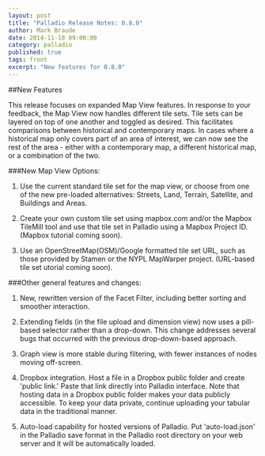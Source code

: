 ---layout: posttitle: "Palladio Release Notes: 0.8.0"author: Mark Braudedate: 2014-11-18 09:00:00category: palladiopublished: truetags: frontexcerpt: "New features for 0.8.0"---##New FeaturesThis release focuses on expanded Map View features. In response to your feedback, the Map View now handles different tile sets. Tile sets can be layered on top of one another and toggled as desired. This facilitates comparisons between historical and contemporary maps. In cases where a historical map only covers part of an area of interest, we can now see the rest of the area - either with a contemporary map, a different historical map, or a combination of the two.###New Map View Options:1.	Use the current standard tile set for the map view, or choose from one of the new pre-loaded alternatives: Streets, Land, Terrain, Satellite, and Buildings and Areas. 2.	Create your own custom tile set using mapbox.com and/or the Mapbox TileMill tool and use that tile set in Palladio using a Mapbox Project ID. (Mapbox tutorial coming soon).3.	Use an OpenStreetMap(OSM)/Google formatted tile set URL, such as those provided by Stamen or the NYPL MapWarper project. (URL-based tile set utorial coming soon).###Other general features and changes:1. New, rewritten version of the Facet Filter, including better sorting and smoother interaction.2. Extending fields (in the file upload and dimension view) now uses a pill-based selector rather than a drop-down. This change addresses several bugs that occurred with the previous drop-down-based approach.3. Graph view is more stable during filtering, with fewer instances of nodes moving off-screen.4. Dropbox integration. Host a file in a Dropbox public folder and create 'public link.' Paste that link directly into Palladio interface. Note that hosting data in a Dropbox public folder makes your data publicly accessible. To keep your data private, continue uploading your tabular data in the traditional manner.5. Auto-load capability for hosted versions of Palladio. Put 'auto-load.json' in the Palladio save format in the Palladio root directory on your web server and it will be automatically loaded.